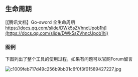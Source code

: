 
## 生命周期


[【腾讯文档】Go-sword 全生命周期 https://docs.qq.com/slide/DWk5sZVhncUpob1hj](https://docs.qq.com/slide/DWk5sZVhncUpob1hj)


### 图例
下图列出了整个工具的使用过程，如果有问题可以官网Forum留言

![c1009feb717d49c256b9bb01c6f0f3f01589427227.jpg](https://cdn.jsdelivr.net/gh/sunshinev/remote_pics/c1009feb717d49c256b9bb01c6f0f3f01589427227.jpg)
